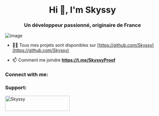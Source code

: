 <h1 align="center">Hi 👋, I'm Skyssy</h1>
<h3 align="center">Un développeur passionné, originaire de France</h3>

![image](https://user-images.githubusercontent.com/86375530/157773829-b8398628-b33b-4f71-8fe7-9fabf263747d.png)


- 👨‍💻 Tous mes projets sont disponibles sur [https://github.com/Skyssy](https://github.com/Skyssy)

- 📫 Comment me joindre **https://t.me/SkyssyProof**

<h3 align="left">Connect with me:</h3>
<p align="left">
</p>



<h3 align="left">Support:</h3>
<p><a href="https://www.buymeacoffee.com/Skyssy"> <img align="left" src="https://cdn.buymeacoffee.com/buttons/v2/default-yellow.png" height="50" width="210" alt="Skyssy" /></a></p><br><br>
